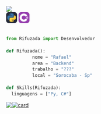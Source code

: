 <img align=left src="https://img.shields.io/static/v1?label=Overview&message=Rifuzada&color=b11818&style=for-the-badge&logo=GitHub">
<br>
<code><img height="30" src="https://raw.githubusercontent.com/tandpfun/skill-icons/59059d9d1a2c092696dc66e00931cc1181a4ce1f/icons/Python-Dark.svg"></code>
<code><img height="30" src="https://raw.githubusercontent.com/tandpfun/skill-icons/59059d9d1a2c092696dc66e00931cc1181a4ce1f/icons/CS.svg"></code>
<br>
<br>

```py
from Rifuzada import Desenvolvedor

def Rifuzada():
          nome = "Rafael"
          area = "Backend"
          trabalho = "???"
          local = "Sorocaba - Sp"

def Skills(Rifuzada):
  linguagens = ["Py, C#"]
```

<a href="https://github.com/Rifuzada">
  <img height="170" align="left" src="https://github-readme-stats.vercel.app/api/top-langs/?username=Rifuzada&theme=dracula&hide_langs_below=1"/>
</a>


[![card](https://github-readme-stats.vercel.app/api?username=Rifuzada&theme=dark&show_icons=true)](https://github.com/anuraghazra/github-readme-stats)
